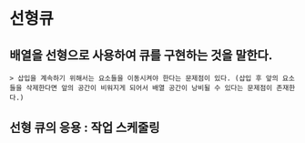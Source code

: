 # 선형큐

## 배열을 선형으로 사용하여 큐를 구현하는 것을 말한다.
    > 삽입을 계속하기 위해서는 요소들을 이동시켜야 한다는 문제점이 있다. (삽입 후 앞의 요소들을 삭제한다면 앞의 공간이 비워지게 되어서 배열 공간이 낭비될 수 있다는 문제점이 존재한다.)


## 선형 큐의 응용 : 작업 스케줄링